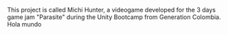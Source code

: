 This project is called Michi Hunter, a videogame developed for the 3 days game jam "Parasite" during the Unity Bootcamp from Generation Colombia.
Hola mundo
